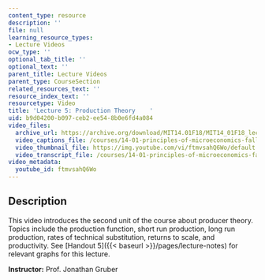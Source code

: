 ```yaml
---
content_type: resource
description: ''
file: null
learning_resource_types:
- Lecture Videos
ocw_type: ''
optional_tab_title: ''
optional_text: ''
parent_title: Lecture Videos
parent_type: CourseSection
related_resources_text: ''
resource_index_text: ''
resourcetype: Video
title: 'Lecture 5: Production Theory    '
uid: b9d04200-b097-ceb2-ee54-8b0e6fd4a084
video_files:
  archive_url: https://archive.org/download/MIT14.01F18/MIT14_01F18_lec05_300k.mp4
  video_captions_file: /courses/14-01-principles-of-microeconomics-fall-2018/f72a42fb252e5719aa023ec75c578349_ftmvsahQ6Wo.vtt
  video_thumbnail_file: https://img.youtube.com/vi/ftmvsahQ6Wo/default.jpg
  video_transcript_file: /courses/14-01-principles-of-microeconomics-fall-2018/63170c2f9c0f9270b3ac85480897fd1e_ftmvsahQ6Wo.pdf
video_metadata:
  youtube_id: ftmvsahQ6Wo
---
```


Description
-----------

This video introduces the second unit of the course about producer theory. Topics include the production function, short run production, long run production, rates of technical substitution, returns to scale, and productivity. See [Handout 5]({{< baseurl >}}/pages/lecture-notes) for relevant graphs for this lecture. 

**Instructor:** Prof. Jonathan Gruber